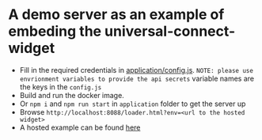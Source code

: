 # A demo server as an example of embeding the universal-connect-widget

- Fill in the required credentials in [application/config.js](application/config.js).
  `NOTE: please use envrionment variables to provide the api secrets` variable names are the keys in the `config.js`
- Build and run the docker image.
- Or `npm i` and `npm run start` in `application` folder to get the server up
- Browse `http://localhost:8088/loader.html?env=<url to the hosted widget>`
- A hosted example can be found [here](https://demo.sophtron.com/loader.html?env=https://universalwidget.sophtron-prod.com)
